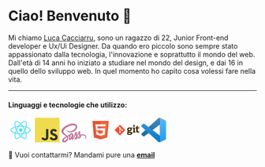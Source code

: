 # Ciao! Benvenuto 👋
Mi chiamo [Luca Cacciarru](https://lucacacciarru.netlify.app/), sono un ragazzo di 22, Junior Front-end developer e Ux/Ui Designer. Da quando ero piccolo sono sempre stato appassionato dalla tecnologia, l'innovazione e soprattutto il mondo del web. Dall'età di 14 anni ho iniziato a studiare nel mondo del design, e dai 16 in quello dello sviluppo web. In quel momento ho capito cosa volessi fare nella vita. 

***

#### Linguaggi e tecnologie che utilizzo:
![React Logo](/img/react.png) ![Javascript Logo](/img/javascript.png) ![Sass Logo](/img/sass.png)  ![HTML Logo](/img/html.png) ![git Logo](/img/git.png) ![vscode Logo](/img/vscode.png) 



 💼 Vuoi contattarmi?  Mandami pure una **[email](mailto:user@example.com)**
